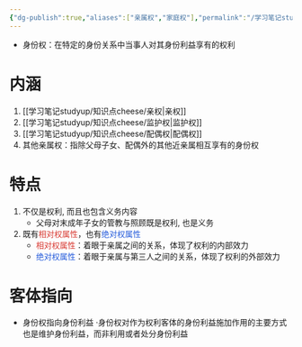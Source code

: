 ```yaml
---
{"dg-publish":true,"aliases":["亲属权","家庭权"],"permalink":"/学习笔记studyup/知识点cheese/身份权/","dgPassFrontmatter":true,"created":"2024-07-12T15:55:38.969+08:00","updated":"2024-10-17T09:18:34.011+08:00"}
---
```


- 身份权：在特定的身份关系中当事人对其身份利益享有的权利
# 内涵
1. [[学习笔记studyup/知识点cheese/亲权\|亲权]]
2. [[学习笔记studyup/知识点cheese/监护权\|监护权]]
3. [[学习笔记studyup/知识点cheese/配偶权\|配偶权]]
4. 其他亲属权：指除父母子女、配偶外的其他近亲属相互享有的身份权
# 特点
1. 不仅是权利, 而且也包含义务内容
	- 父母对末成年子女的管教与照顾既是权利, 也是义务
2. 既有<font color="#d83931">相对权属性</font>，也有<font color="#245bdb">绝对权属性</font>
	- <font color="#d83931">相对权属性</font>：着眼于亲属之间的关系，体现了权利的内部效力
	- <font color="#245bdb">绝对权属性</font>：着眼于亲属与第三人之间的关系，体现了权利的外部效力
# 客体指向
- 身份权指向身份利益
·身份权对作为权利客体的身份利益施加作用的主要方式也是维护身份利益，而非利用或者处分身份利益

